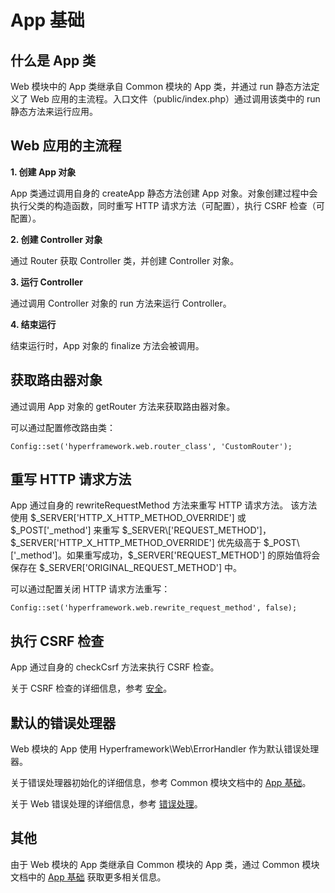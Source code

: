 # App 基础

## 什么是 App 类
Web 模块中的 App 类继承自 Common 模块的 App 类，并通过 run 静态方法定义了 Web 应用的主流程。入口文件（public/index.php）通过调用该类中的 run 静态方法来运行应用。

## Web 应用的主流程
**1. 创建 App 对象**

App 类通过调用自身的 createApp 静态方法创建 App 对象。对象创建过程中会执行父类的构造函数，同时重写 HTTP 请求方法（可配置），执行 CSRF 检查（可配置）。

**2. 创建 Controller 对象**

通过 Router 获取 Controller 类，并创建 Controller 对象。

**3. 运行 Controller**

通过调用 Controller 对象的 run 方法来运行 Controller。

**4. 结束运行**

结束运行时，App 对象的 finalize 方法会被调用。

## 获取路由器对象
通过调用 App 对象的 getRouter 方法来获取路由器对象。

可以通过配置修改路由类：
```.php
Config::set('hyperframework.web.router_class', 'CustomRouter');
```

## 重写 HTTP 请求方法
App 通过自身的 rewriteRequestMethod 方法来重写 HTTP 请求方法。 该方法使用 $_SERVER\['HTTP_X_HTTP_METHOD_OVERRIDE'] 或 $_POST\['_method'] 来重写 $_SERVER\['REQUEST_METHOD']，$_SERVER\['HTTP_X_HTTP_METHOD_OVERRIDE'] 优先级高于 $_POST\['_method']。如果重写成功，$_SERVER\['REQUEST_METHOD'] 的原始值将会保存在 $_SERVER\['ORIGINAL_REQUEST_METHOD'] 中。

可以通过配置关闭 HTTP 请求方法重写：
```.php
Config::set('hyperframework.web.rewrite_request_method', false);
```

## 执行 CSRF 检查
App 通过自身的 checkCsrf 方法来执行 CSRF 检查。

关于 CSRF 检查的详细信息，参考 [安全](/cn/manual/web/security)。

## 默认的错误处理器
Web 模块的 App 使用 Hyperframework\Web\ErrorHandler 作为默认错误处理器。

关于错误处理器初始化的详细信息，参考 Common 模块文档中的 [App 基础](/cn/manual/common/app_basics)。

关于 Web 错误处理的详细信息，参考 [错误处理](/cn/manual/web/error_handling)。

## 其他
由于 Web 模块的 App 类继承自 Common 模块的 App 类，通过 Common 模块文档中的 [App 基础](/cn/manual/common/app_basics) 获取更多相关信息。
